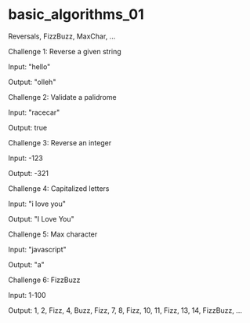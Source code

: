 # basic_algorithms_01
Reversals, FizzBuzz, MaxChar, ...

Challenge 1: Reverse a given string

Input: "hello"

Output: "olleh"

Challenge 2: Validate a palidrome

Input: "racecar"

Output: true

Challenge 3: Reverse an integer

Input: -123

Output: -321

Challenge 4: Capitalized letters

Input: "i love you"

Output: "I Love You"

Challenge 5: Max character

Input: "javascript"

Output: "a"

Challenge 6: FizzBuzz

Input: 1-100

Output: 1, 2, Fizz, 4, Buzz, Fizz, 7, 8, Fizz, 10, 11, Fizz, 13, 14, FizzBuzz, ...
